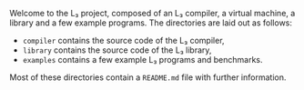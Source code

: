 Welcome to the L₃ project, composed of an L₃ compiler, a virtual machine, a library and a few example programs. The directories are laid out as follows:

- `compiler` contains the source code of the L₃ compiler,
- `library` contains the source code of the L₃ library,
- `examples` contains a few example L₃ programs and benchmarks.

Most of these directories contain a `README.md` file with further information.
